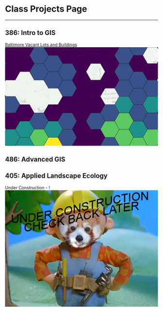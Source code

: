 # Class Projects Page

---


## 386: Intro to GIS

[Baltimore Vacant Lots and Buildings](/projects/schoolprojects/386/vacantlots)
[<img src="/images/Capture.png?raw=true"/>](/projects/schoolprojects/386/vacantlots) 

## 486: Advanced GIS


## 405: Applied Landscape Ecology

Under Construction - !<br>
[<img src="/images/undercon.png?raw=true"/>](/index) 
